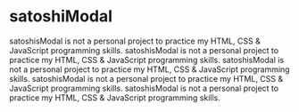 # satoshiModal
satoshisModal is not a personal project to practice my HTML, CSS & JavaScript programming skills.
satoshisModal is not a personal project to practice my HTML, CSS & JavaScript programming skills.
satoshisModal is not a personal project to practice my HTML, CSS & JavaScript programming skills.
satoshisModal is not a personal project to practice my HTML, CSS & JavaScript programming skills.
satoshisModal is not a personal project to practice my HTML, CSS & JavaScript programming skills.
